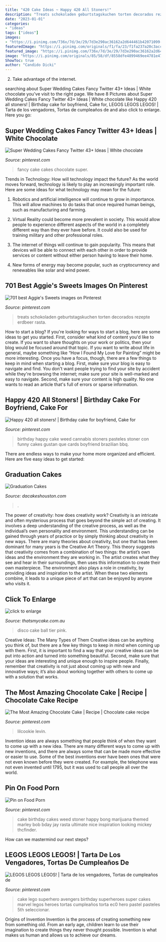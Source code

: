 ```yaml
---
title: "420 Cake Ideas ~ Happy 420 All Stoners!"
description: "Treats schokoladen geburtstagskuchen torten decorados rezepte erdbeer rasta"
date: "2023-01-01"
categories:
- "ideas"
tags: ["ideas"]
images:
- "https://i.pinimg.com/736x/7d/3e/29/7d3e290ac36162a2d644461b42071099--weed-cupcake.jpg"
featuredImage: "https://i.pinimg.com/originals/f1/fa/23/f1fa237a20c3acccc0f755e060357841.jpg"
featured_image: "https://i.pinimg.com/736x/7d/3e/29/7d3e290ac36162a2d644461b42071099--weed-cupcake.jpg"
image: "https://i.pinimg.com/originals/85/58/df/8558dfe4899469ee4781e47af72914b6.jpg"
ShowToc: true
author: "Candido Dicki"
---
```



2. Take advantage of the internet.

	

		
searching about Super Wedding Cakes Fancy Twitter 43+ Ideas | White chocolate you've visit to the right page. We have 8 Pictures about Super Wedding Cakes Fancy Twitter 43+ Ideas | White chocolate like Happy 420 all stoners! | Birthday cake for boyfriend, Cake for, LEGOS LEGOS LEGOS! | Tarta de los vengadores, Tortas de cumpleaños de and also click to enlarge. Here you go:
		
    
## Super Wedding Cakes Fancy Twitter 43+ Ideas | White Chocolate

<img loading=lazy src="https://i.pinimg.com/originals/41/64/1c/41641c9a5ad94ab5a92a6bd5a6deb9bd.jpg" onerror="this.onerror=null;this.src='https://tse1.mm.bing.net/th?id=OIP.vsAk9YE5MRTUU72R8MZMSAAAAA&amp;pid=15.1';" alt="Super Wedding Cakes Fancy Twitter 43+ Ideas | White chocolate">

_Source: pinterest.com_

>fancy cake cakes chocolate super. 

	

Trends in Technology: How will technology impact the future?
As the world moves forward, technology is likely to play an increasingly important role. Here are some ideas for what technology may mean for the future:
1. Robotics and artificial intelligence will continue to grow in importance. This will allow machines to do tasks that once required human beings, such as manufacturing and farming.

2. Virtual Reality could become more prevalent in society. This would allow people to experience different aspects of the world in a completely different way than they ever have before. It could also be used for training military and other professional roles.

3. The internet of things will continue to gain popularity. This means that devices will be able to connect with each other in order to provide services or content without either person having to leave their home.

4. New forms of energy may become popular, such as cryptocurrency and renewables like solar and wind power.

    
## 701 Best Aggie&#039;s Sweets Images On Pinterest

<img loading=lazy src="https://i.pinimg.com/736x/7d/3e/29/7d3e290ac36162a2d644461b42071099--weed-cupcake.jpg" onerror="this.onerror=null;this.src='https://tse4.mm.bing.net/th?id=OIP.xC-jpBVmgqkLDFvHu8F97QHaIr&amp;pid=15.1';" alt="701 best Aggie&#039;s Sweets images on Pinterest">

_Source: pinterest.com_

>treats schokoladen geburtstagskuchen torten decorados rezepte erdbeer rasta. 

	

How to start a blog?
If you're looking for ways to start a blog, here are some ideas to get you started. First, consider what kind of content you'd like to create. If you want to share thoughts on your work or politics, then your blog would be focused around that topic. If you want to write about life in general, maybe something like “How I Found My Love for Painting” might be more interesting. Once you have a focus, though, there are a few things to keep in mind when starting a blog. First, make sure your blog is easy to navigate and find. You don't want people trying to find your site by accident while they're browsing the internet; make sure your site is well-marked and easy to navigate. Second, make sure your content is high quality. No one wants to read an article that's full of errors or sparse information.

    
## Happy 420 All Stoners! | Birthday Cake For Boyfriend, Cake For

<img loading=lazy src="https://i.pinimg.com/originals/58/59/8b/58598bffb189acfacbb87f82dfb277b2.jpg" onerror="this.onerror=null;this.src='https://tse1.mm.bing.net/th?id=OIP.QDeZtff8UMDcPdlUDrGkwAHaHa&amp;pid=15.1';" alt="Happy 420 all stoners! | Birthday cake for boyfriend, Cake for">

_Source: pinterest.com_

>birthday happy cake weed cannabis stoners pasteles stoner con funny cakes gustan que cards boyfriend brazilian bbq. 

	

There are endless ways to make your home more organized and efficient. Here are five easy ideas to get started:

    
## Graduation Cakes

<img loading=lazy src="https://cdn.shopify.com/s/files/1/0024/4829/3923/products/IMG_5721_1024x.jpg?v=1566437148" onerror="this.onerror=null;this.src='https://tse4.mm.bing.net/th?id=OIP.O9I486iJV98RR49YhkRdUQHaJQ&amp;pid=15.1';" alt="Graduation Cakes">

_Source: dacakeshouston.com_

>. 

	

The power of creativity: how does creativity work?
Creativity is an intricate and often mysterious process that goes beyond the simple act of creating. It involves a deep understanding of the creative process, as well as the individual’s own personality and environment. This understanding can be gained through years of practice or by simply thinking about creativity in new ways.
There are many theories about creativity, but one that has been dominant for many years is the Creative Art Theory. This theory suggests that creativity comes from a combination of two things: the artist’s own ideas and the environment they are working in. The artist creates what they see and hear in their surroundings, then uses this information to create their own masterpiece. The environment also plays a role in creativity, by providing ideas and inspiration to the artist. When these two elements combine, it leads to a unique piece of art that can be enjoyed by anyone who visits it.

    
## Click To Enlarge

<img loading=lazy src="http://www.thatsmycake.com.au/product_images/i/disco_cake_2_tier_purple_and_pink__22401.jpg" onerror="this.onerror=null;this.src='https://tse2.mm.bing.net/th?id=OIP.bzhk8BhbsttdPgHRmJsSbgHaHa&amp;pid=15.1';" alt="click to enlarge">

_Source: thatsmycake.com.au_

>disco cake ball tier pink. 

	

Creative Ideas: The Many Types of Them
Creative ideas can be anything you think of, but there are a few key things to keep in mind when coming up with them. First, it is important to find a way that your creative ideas can be put into action and turned into something beautiful. Second, make sure that your ideas are interesting and unique enough to inspire people. Finally, remember that creativity is not just about coming up with new and innovative ways; it’s also about working together with others to come up with a solution that works.

    
## The Most Amazing Chocolate Cake | Recipe | Chocolate Cake Recipe

<img loading=lazy src="https://i.pinimg.com/originals/f1/fa/23/f1fa237a20c3acccc0f755e060357841.jpg" onerror="this.onerror=null;this.src='https://tse4.mm.bing.net/th?id=OIP.nB7xsV7DONjEJ5J0EOkPyQHaLH&amp;pid=15.1';" alt="The Most Amazing Chocolate Cake | Recipe | Chocolate cake recipe">

_Source: pinterest.com_

>lilcookie levin. 

	

Invention ideas are always something that people think of when they want to come up with a new idea. There are many different ways to come up with new inventions, and there are always some that can be made more effective or easier to use. Some of the best inventions ever have been ones that were not even known before they were created. For example, the telephone was not even invented until 1795, but it was used to call people all over the world.

    
## Pin On Food Porn

<img loading=lazy src="https://i.pinimg.com/originals/ee/88/bd/ee88bd719f99b74a5e788093c7d284aa.jpg" onerror="this.onerror=null;this.src='https://tse3.mm.bing.net/th?id=OIP.csHL8FNHbI01w1g2jrQ3sQAAAA&amp;pid=15.1';" alt="Pin on Food Porn">

_Source: pinterest.com_

>cake birthday cakes weed stoner happy bong marijuana themed marley bob bday jay rasta ultimate nice inspiration looking mickey thcfinder. 

	

How can we mastermind our next steps?

    
## LEGOS LEGOS LEGOS! | Tarta De Los Vengadores, Tortas De Cumpleaños De

<img loading=lazy src="https://i.pinimg.com/originals/85/58/df/8558dfe4899469ee4781e47af72914b6.jpg" onerror="this.onerror=null;this.src='https://tse3.mm.bing.net/th?id=OIP.s90BDv53bxzrLBckKRSCQAHaJ4&amp;pid=15.1';" alt="LEGOS LEGOS LEGOS! | Tarta de los vengadores, Tortas de cumpleaños de">

_Source: pinterest.com_

>cake lego superhero avengers birthday superheroes super cakes marvel legos heroes tortas cumpleaños torta ec0 hero pastel pasteles 5th seleccionar. 

	

Origins of Invention
Invention is the process of creating something new from something old. From an early age, children learn to use their imagination to create things they never thought possible. Invention is what makes us human and allows us to achieve our dreams.

